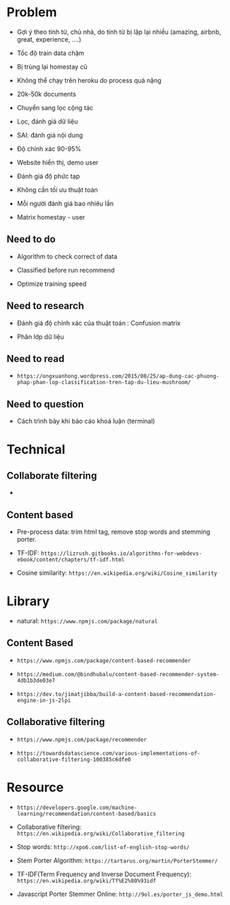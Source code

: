 # Problem

- Gợi ý theo tính từ, chủ nhà, do tính từ bị lặp lại nhiều (amazing, airbnb, great, experience, ....)

- Tốc độ train data chậm

- Bị trùng lại homestay cũ

- Không thể chạy trên heroku do process quá nặng

- 20k-50k documents

- Chuyển sang lọc cộng tác

- Lọc, đánh giá dữ liệu

- SAI: đánh giá nội dung

- Độ chính xác 90-95%

- Website hiển thị, demo user

- Đánh giá độ phức tạp

- Không cần tối ưu thuật toán

- Mỗi người đánh giá bao nhiêu lần

- Matrix homestay - user


## Need to do

- Algorithm to check correct of data

- Classified before run recommend

- Optimize training speed

## Need to research

- Đánh giá độ chính xác của thuật toán : Confusion matrix

- Phân lớp dữ liệu

## Need to read

- `https://ongxuanhong.wordpress.com/2015/08/25/ap-dung-cac-phuong-phap-phan-lop-classification-tren-tap-du-lieu-mushroom/`


## Need to question

- Cách trình bày khi báo cáo khoá luận (terminal)


# Technical

## Collaborate filtering

-

## Content based

- Pre-process data: trim html tag, remove stop words and stemming porter.

- TF-IDF: `https://lizrush.gitbooks.io/algorithms-for-webdevs-ebook/content/chapters/tf-idf.html`

- Cosine similarity: `https://en.wikipedia.org/wiki/Cosine_similarity`


# Library

 - natural: `https://www.npmjs.com/package/natural`


## Content Based

- `https://www.npmjs.com/package/content-based-recommender`

- `https://medium.com/@bindhubalu/content-based-recommender-system-4db1b3de03e7`

- `https://dev.to/jimatjibba/build-a-content-based-recommendation-engine-in-js-2lpi`

## Collaborative filtering

- `https://www.npmjs.com/package/recommender`

- `https://towardsdatascience.com/various-implementations-of-collaborative-filtering-100385c6dfe0`

# Resource

- `https://developers.google.com/machine-learning/recommendation/content-based/basics`

- Collaborative filtering: `https://en.wikipedia.org/wiki/Collaborative_filtering`

- Stop words: `http://xpo6.com/list-of-english-stop-words/`

- Stem Porter Algorithm: `https://tartarus.org/martin/PorterStemmer/`

- TF-IDF(Term Frequency and Inverse Document Frequency): `https://en.wikipedia.org/wiki/Tf%E2%80%93idf`


- Javascript Porter Stemmer Online: `http://9ol.es/porter_js_demo.html`
